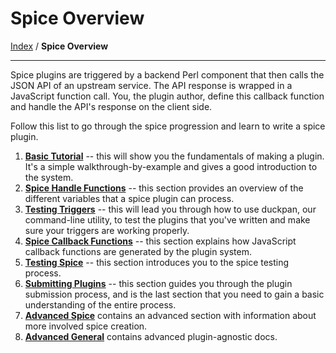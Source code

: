 # Spice Overview
[Index](https://github.com/duckduckgo/duckduckgo#index) / **Spice Overview**

---
Spice plugins are triggered by a backend Perl component that then calls the JSON API of an upstream service. The API response is wrapped in a JavaScript function call. You, the plugin author, define this callback function and handle the API's response on the client side.

Follow this list to go through the spice progression and learn to write a spice plugin.

1. **[Basic Tutorial](general.md#basic-tutorial)** -- this will show you the fundamentals of making a plugin. It's a simple walkthrough-by-example and gives a good introduction to the system.
2. **[Spice Handle Functions](spice.md#spice-handle-functions)** -- this section provides an overview of the different variables that a spice plugin can process.
3. **[Testing Triggers](testing.md#testing-triggers)** -- this will lead you through how to use duckpan, our command-line utility, to test the plugins that you've written and make sure your triggers are working properly.
4. **[Spice Callback Functions](spice.md#spice-callback-functions)** -- this section explains how JavaScript callback functions are generated by the plugin system.
5. **[Testing Spice](testing.md#testing-spice)** -- this section introduces you to the spice testing process.
6. **[Submitting Plugins](general.md#submitting-plugins)** -- this section guides you through the plugin submission process, and is the last section that you need to gain a basic understanding of the entire process.
7. **[Advanced Spice](https://github.com/duckduckgo/zeroclickinfo-spice#advanced-spice)** contains an advanced section with information about more involved spice creation.
8. **[Advanced General](advanced.md)** contains advanced plugin-agnostic docs.